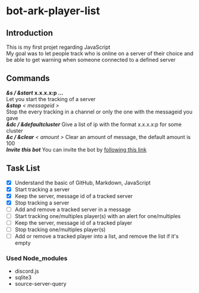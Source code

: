 # bot-ark-player-list  

## Introduction  
This is my first projet regarding JavaScript  
My goal was to let people track who is online on a server of their choice
and be able to get warning when someone connected to a defined server  

## Commands  
***&s / &start*** **x.x.x.x:p ...**  
    Let you start the tracking of a server  
***&stop*** *< messageid >*  
    Stop the every tracking in a channel or only the one with the messageid you gave  
***&dc / &defaultcluster*** 
    Give a list of ip with the format x.x.x.x:p for some cluster  
***&c / &clear*** *< amount >*
    Clear an amount of message, the default amount is 100  
***Invite this bot***
    You can invite the bot by [following this link](https://bit.ly/30LMOoe)  

## Task List  
- [x] Understand the basic of GitHub, Markdown, JavaScript  
- [x] Start tracking a server  
- [x] Keep the server, message id of a tracked server  
- [x] Stop tracking a server  
- [ ] Add and remove a tracked server in a message  
- [ ] Start tracking one/multiples player(s) with an alert for one/multiples  
- [ ] Keep the server, message id of a tracked player  
- [ ] Stop tracking one/multiples player(s)  
- [ ] Add or remove a tracked player into a list, and remove the list if it's empty  

### Used Node_modules  
- discord.js  
- sqlite3  
- source-server-query
